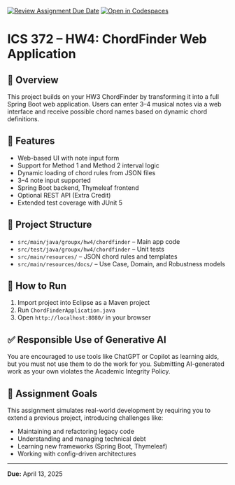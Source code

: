 [![Review Assignment Due Date](https://classroom.github.com/assets/deadline-readme-button-22041afd0340ce965d47ae6ef1cefeee28c7c493a6346c4f15d667ab976d596c.svg)](https://classroom.github.com/a/ELrLLCyU)
[![Open in Codespaces](https://classroom.github.com/assets/launch-codespace-2972f46106e565e64193e422d61a12cf1da4916b45550586e14ef0a7c637dd04.svg)](https://classroom.github.com/open-in-codespaces?assignment_repo_id=18940446)
# ICS 372 – HW4: ChordFinder Web Application

## 🧭 Overview
This project builds on your HW3 ChordFinder by transforming it into a full Spring Boot web application. Users can enter 3–4 musical notes via a web interface and receive possible chord names based on dynamic chord definitions.

## 🔧 Features
- Web-based UI with note input form
- Support for Method 1 and Method 2 interval logic
- Dynamic loading of chord rules from JSON files
- 3–4 note input supported
- Spring Boot backend, Thymeleaf frontend
- Optional REST API (Extra Credit)
- Extended test coverage with JUnit 5

## 📁 Project Structure
- `src/main/java/groupx/hw4/chordfinder` – Main app code
- `src/test/java/groupx/hw4/chordfinder` – Unit tests
- `src/main/resources/` – JSON chord rules and templates
- `src/main/resources/docs/` – Use Case, Domain, and Robustness models

## 🚀 How to Run
1. Import project into Eclipse as a Maven project
2. Run `ChordFinderApplication.java`
3. Open `http://localhost:8080/` in your browser

## ✅ Responsible Use of Generative AI
You are encouraged to use tools like ChatGPT or Copilot as learning aids, but you must not use them to do the work for you. Submitting AI-generated work as your own violates the Academic Integrity Policy.

## 🧠 Assignment Goals
This assignment simulates real-world development by requiring you to extend a previous project, introducing challenges like:
- Maintaining and refactoring legacy code
- Understanding and managing technical debt
- Learning new frameworks (Spring Boot, Thymeleaf)
- Working with config-driven architectures

---
**Due:** April 13, 2025

